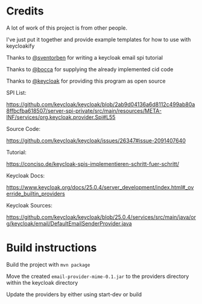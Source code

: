 # Credits

A lot of work of this project is from other people.

I've just put it together and provide example templates for how to use with keycloakify

Thanks to [@sventorben](https://github.com/sventorben) for writing a keycloak email spi tutorial

Thanks to [@bocca](https://github.com/bocca) for supplying the already implemented cid code

Thanks to [@keycloak](https://github.com/keycloak) for providing this program as open source

SPI List:

https://github.com/keycloak/keycloak/blob/2ab9d04136a6d8112c499ab80a8ffbcfba618507/server-spi-private/src/main/resources/META-INF/services/org.keycloak.provider.Spi#L55

Source Code:

https://github.com/keycloak/keycloak/issues/26347#issue-2091407640

Tutorial:

https://conciso.de/keycloak-spis-implementieren-schritt-fuer-schritt/

Keycloak Docs:

https://www.keycloak.org/docs/25.0.4/server_development/index.html#_override_builtin_providers

Keycloak Sources:

https://github.com/keycloak/keycloak/blob/25.0.4/services/src/main/java/org/keycloak/email/DefaultEmailSenderProvider.java

# Build instructions

Build the project with ```mvn package```

Move the created ```email-provider-mime-0.1.jar``` to the providers directory within the keycloak directory

Update the providers by either using start-dev or build